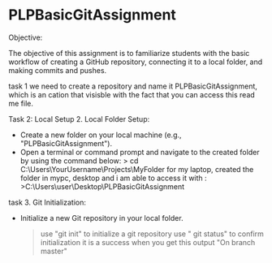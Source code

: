# PLPBasicGitAssignment
Objective:

The objective of this assignment is to familiarize students with the basic workflow of creating a GitHub repository,
connecting it to a local folder, and making commits and pushes.

task 1
we need to create a repository and name it PLPBasicGitAssignment, which is an cation that visisble with the fact
that you can access this read me file.

Task 2: Local Setup
2. Local Folder Setup:
  - Create a new folder on your local machine (e.g., "PLPBasicGitAssignment").
  - Open a terminal or command prompt and navigate to the created folder by using the command below:
           > cd C:\Users\YourUsername\Projects\MyFolder
for my laptop, created the folder in mypc, desktop and i am able to access it with :
           >C:\Users\user\Desktop\PLPBasicGitAssignment

 task 3. Git Initialization:
  - Initialize a new Git repository in your local folder.
    >use "git init" to initialize a git repository
    >use " git status" to confirm initialization
    >it is a success when you get this output "On branch master"
    

